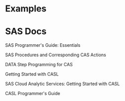 # Examples



# SAS Docs

SAS Programmer's Guide: Essentials

SAS Procedures and Corresponding CAS Actions

DATA Step Programming for CAS

Getting Started with CASL

SAS Cloud Analytic Services: Getting Started with CASL

CASL Programmer's Guide
